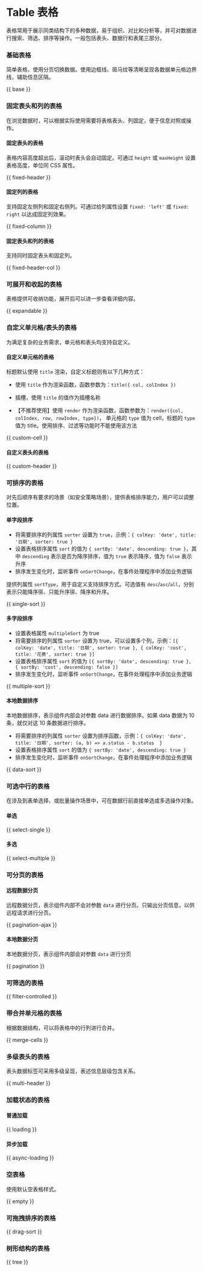 # Table 表格

表格常用于展示同类结构下的多种数据，易于组织、对比和分析等，并可对数据进行搜索、筛选、排序等操作。一般包括表头、数据行和表尾三部分。

### 基础表格

简单表格，使用分页切换数据。使用边框线、斑马纹等清晰呈现各数据单元格边界线，辅助信息区隔。

{{ base }}

### 固定表头和列的表格


在浏览数据时，可以根据实际使用需要将表格表头、列固定，便于信息对照或操作。

#### 固定表头的表格

表格内容高度超出后，滚动时表头会自动固定。可通过 `height` 或 `maxHeight` 设置表格高度，单位同 CSS 属性。

{{ fixed-header }}

#### 固定列的表格

支持固定左侧列和固定右侧列。可通过给列属性设置 `fixed: 'left'` 或 `fixed: right` 以达成固定列效果。

{{ fixed-column }}

#### 固定表头和列的表格

支持同时固定表头和固定列。

{{ fixed-header-col }}

### 可展开和收起的表格

表格提供可收纳功能，展开后可以进一步查看详细内容。

{{ expandable }}

### 自定义单元格/表头的表格

为满足复杂的业务需求，单元格和表头均支持自定义。

#### 自定义单元格的表格

标题默认使用 `title` 渲染，自定义标题则有以下几种方式：

- 使用 `title` 作为渲染函数，函数参数为：`title({ col, colIndex })`

- 插槽，使用 `title` 的值作为插槽名称

- 【不推荐使用】使用 `render` 作为渲染函数，函数参数为：`render({col, colIndex, row, rowIndex, type})`，
单元格的 `type` 值为 cell，标题的 `type` 值为 title。使用排序、过滤等功能时不能使用该方法

{{ custom-cell }}

#### 自定义表头的表格

{{ custom-header }}

### 可排序的表格

对先后顺序有要求的场景（如安全策略场景），提供表格排序能力，用户可以调整位置。

#### 单字段排序

- 将需要排序的列属性 `sorter` 设置为 `true`，示例：`{ colKey: 'date', title: '日期', sorter: true }`
- 设置表格排序属性 `sort` 的值为 `{ sortBy: 'date', descending: true }`，其中 `descending` 表示是否为降序排序，值为 `true` 表示降序，值为 `false` 表示升序
- 排序发生变化时，监听事件 `onSortChange`，在事件处理程序中添加业务逻辑

提供列属性 `sortType`，用于自定义支持排序方式。可选值有 `desc`/`asc`/`all`，分别表示只能降序徘、只能升序徘、降序和升序。

{{ single-sort }}

#### 多字段排序

- 设置表格属性 `multipleSort` 为 true
- 将需要排序的列属性 `sorter` 设置为 true，可以设置多个列，示例：`[{ colKey: 'date', title: '日期', sorter: true }, { colKey: 'cost', title: '花费', sorter: true }]`
- 设置表格排序属性 `sort` 的值为 `[{ sortBy: 'date', descending: true }, { sortBy: 'cost', descending: false }]`
- 排序发生变化时，监听事件 `onSortChange`，在事件处理程序中添加业务逻辑

{{ multiple-sort }}

#### 本地数据排序

本地数据排序，表示组件内部会对参数 data 进行数据排序。如果 data 数据为 10 条，就仅对这 10 条数据进行排序。

- 将需要排序的列属性 `sorter` 设置为排序函数，示例：`{ colKey: 'date', title: '日期', sorter: (a, b) => a.status - b.status  }`
- 设置表格排序属性 `sort` 的值为 `{ sortBy: 'date', descending: true }`
- 排序发生变化时，监听事件 `onSortChange`，在事件处理程序中添加业务逻辑

{{ data-sort }}

### 可选中行的表格

在涉及到表单选择、或批量操作场景中，可在数据行前直接单选或多选操作对象。

#### 单选

{{ select-single }}

#### 多选

{{ select-multiple }}
### 可分页的表格

#### 远程数据分页

远程数据分页，表示组件内部不会对参数 `data` 进行分页。只输出分页信息，以供远程请求进行分页。

{{ pagination-ajax }}
#### 本地数据分页

本地数据分页，表示组件内部会对参数 `data` 进行分页

{{ pagination }}

### 可筛选的表格

{{ filter-controlled }}

### 带合并单元格的表格

根据数据结构，可以将表格中的行列进行合并。

{{ merge-cells }}


### 多级表头的表格

表头数据标签可采用多级呈现，表述信息层级包含关系。

{{ multi-header }}

### 加载状态的表格

#### 普通加载

{{ loading }}

#### 异步加载

{{ async-loading }}

### 空表格

使用默认空表格样式。

{{ empty }}

### 可拖拽排序的表格

{{ drag-sort }}

### 树形结构的表格

{{ tree }}

